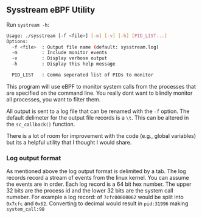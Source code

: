 ## Sysstream eBPF Utility

Run `systream -h`:  

```bash
Usage: ./sysstream [-f <file>] [-m] [-v] [-h] [PID_LIST...]
Options:
  -f <file>  : Output file name (default: sysstream.log)
  -m         : Include monitor events
  -v         : Display verbose output
  -h         : Display this help message

  PID_LIST   : Comma seperated list of PIDs to monitor
```

This program will use eBPF to monitor system calls from the processes that are specified on the command line.  You really dont want to blindly monitor all processes, you want to filter them.

All output is sent to a log file that can be renamed with the `-f` option. The
default delimeter for the output file records is a `\t`.  This can be altered in the `sc_callback()` function.

There is a lot of room for improvement with the code (e.g., global variables) but its a helpful utility that I thought I would share.

### Log output format
As mentioned above the log output format is delimited by a tab.  The log records record a stream of events from the linux kernel.   You can assume the events are in order.  Each log record is a 64 bit hex number.  The upper 32 bits are the process id and the lower 32 bits are the system call numeber.  For example a log record: of `7cfc00000062` would be split into `0x7cfc` and `0x62`.  Converting to decimal would result in `pid:31996` making `system_call:98`

